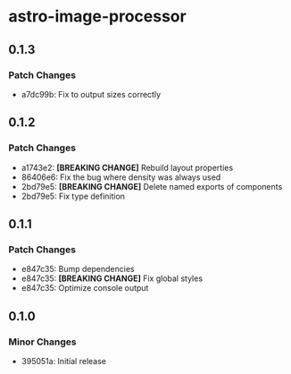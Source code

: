# astro-image-processor

## 0.1.3

### Patch Changes

- a7dc99b: Fix to output sizes correctly

## 0.1.2

### Patch Changes

- a1743e2: **[BREAKING CHANGE]** Rebuild layout properties
- 86406e6: Fix the bug where density was always used
- 2bd79e5: **[BREAKING CHANGE]** Delete named exports of components
- 2bd79e5: Fix type definition

## 0.1.1

### Patch Changes

- e847c35: Bump dependencies
- e847c35: **[BREAKING CHANGE]** Fix global styles
- e847c35: Optimize console output

## 0.1.0

### Minor Changes

- 395051a: Initial release
